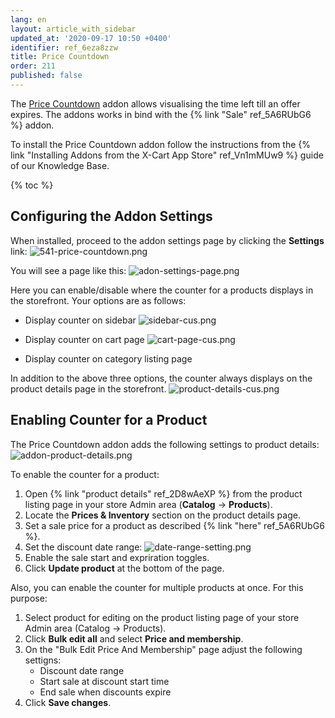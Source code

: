 ```yaml
---
lang: en
layout: article_with_sidebar
updated_at: '2020-09-17 10:50 +0400'
identifier: ref_6eza8zzw
title: Price Countdown
order: 211
published: false
---
```

The [Price Countdown](https://market.x-cart.com/addons/price-countdown.html "Price Countdown") addon allows visualising the time left till an offer expires. The addons works in bind with the {% link "Sale" ref_5A6RUbG6 %} addon.

To install the Price Countdown addon follow the instructions from the {% link "Installing Addons from the X-Cart App Store" ref_Vn1mMUw9 %} guide of our Knowledge Base.

{% toc %}

## Configuring the Addon Settings

When installed, proceed to the addon settings page by clicking the **Settings** link:
![541-price-countdown.png]({{site.baseurl}}/attachments/ref_6eza8zzw/541-price-countdown.png)

You will see a page like this:
![adon-settings-page.png]({{site.baseurl}}/attachments/ref_6eza8zzw/adon-settings-page.png)

Here you can enable/disable where the counter for a products displays in the storefront. Your options are as follows:
* Display counter on sidebar
![sidebar-cus.png]({{site.baseurl}}/attachments/ref_6eza8zzw/sidebar-cus.png)

* Display counter on cart page
![cart-page-cus.png]({{site.baseurl}}/attachments/ref_6eza8zzw/cart-page-cus.png)

* Display counter on category listing page

In addition to the above three options, the counter always displays on the product details page in the storefront.
![product-details-cus.png]({{site.baseurl}}/attachments/ref_6eza8zzw/product-details-cus.png)

## Enabling Counter for a Product

The Price Countdown addon adds the following settings to product details:
![addon-product-details.png]({{site.baseurl}}/attachments/ref_6eza8zzw/addon-product-details.png)

To enable the counter for a product:

1. Open {% link "product details" ref_2D8wAeXP %} from the product listing page in your store Admin area (**Catalog** -> **Products**).
2. Locate the **Prices & Inventory** section on the product details page.
3. Set a sale price for a product as described {% link "here" ref_5A6RUbG6 %}.
4. Set the discount date range:
   ![date-range-setting.png]({{site.baseurl}}/attachments/ref_6eza8zzw/date-range-setting.png)
5. Enable the sale start and expriration toggles.
6. Click **Update product** at the bottom of the page.

Also, you can enable the counter for multiple products at once. For this purpose:
1. Select product for editing on the product listing page of your store Admin area (Catalog -> Products).
2. Click **Bulk edit all** and select **Price and membership**.
3. On the "Bulk Edit Price And Membership" page adjust the following settigns:
   * Discount date range
   * Start sale at discount start time
   * End sale when discounts expire
4. Click **Save changes**.